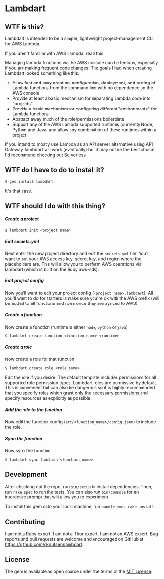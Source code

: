# Lambdart

## WTF is this? 

Lambdart is intended to be a simple, lightweight project-management CLI for AWS Lambda.  

If you aren't familiar with AWS Lambda, read [this](FIXME)

Managing lambda functions via the AWS console can be tedious, especially if you are making frequent code changes. The goals I had when creating Lambdart looked something like this:

* Allow fast and easy creation, configuration, deployment, and testing of Lambda functions from the command line with no dependence on the AWS console
* Provide at least a basic mechanism for separating Lambda code into "projects"
* Provide a basic mechanism for configuring different "environments" for Lambda functions
* Abstract away much of the role/permissions boilerplate
* Support any of the AWS Lambda supported runtimes (currently Node, Python and Java) and allow any combination of these runtimes within a project

If you intend to mostly use Lambda as an API server alternative using API Gateway, lambdart will work (eventually) but it may not be the best choice. I'd recommend checking out [Serverless](https://github.com/serverless/serverless)

## WTF do I have to do to install it?

    $ gem install lambdart

It's that easy.

## WTF should I do with this thing?

##### Create a project

    $ lambdart init <project name>

##### Edit secrets.yml
Next enter the new project directory and edit the `secrets.yml` file. You'll want to put your AWS access key, secret key, and region where the placeholders are. This will allow you to perform AWS operations via lambdart (which is built on the Ruby aws-sdk).

##### Edit project config
Now you'll want to edit your project config (`<project name>.lambdart`). All you'll want to do for starters is make sure you're ok with the AWS prefix (will be added to all functions and roles once they are synced to AWS)

##### Create a function
Now create a function (runtime is either `node`, `python` or `java`)

    $ lambdart create function <function name> <runtime>

##### Create a role
Now create a role for that function

    $ lambdart create role <role_name>

Edit the role if you desire. The default template includes permissions for all supported role permission types. Lambdart roles are permissive by default. This is convenient but can also be dangerous so it is highly recommended that you specify roles which grant only the necessary permissions and specify resources as explicitly as possible. 

##### Add the role to the function
Now edit the function config (`src/<function_name>/config.json`) to include the role.

##### Sync the function
Now sync the function

    $ lambdart sync function <function_name>



## Development

After checking out the repo, run `bin/setup` to install dependencies. Then, run `rake spec` to run the tests. You can also run `bin/console` for an interactive prompt that will allow you to experiment.

To install this gem onto your local machine, run `bundle exec rake install`. 

## Contributing

I am not a Ruby expert. I am not a Thor expert. I am not an AWS expert. Bug reports and pull requests are welcome and encouraged on GitHub at https://github.com/dknutsen/lambdart.


## License

The gem is available as open source under the terms of the [MIT License](http://opensource.org/licenses/MIT).

